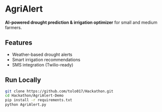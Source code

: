 # AgriAlert
  **AI-powered drought prediction & irrigation optimizer** for small and medium farmers.

  ## Features
  - Weather-based drought alerts
  - Smart irrigation recommendations
  - SMS integration (Twilio-ready)

  ## Run Locally
  ``` bash
  git clone https://github.com/tolo017/Hackathon.git
  cd Hackathon/AgriAlert-Demo
  pip install -r requirements.txt
  python AgriAlert.py